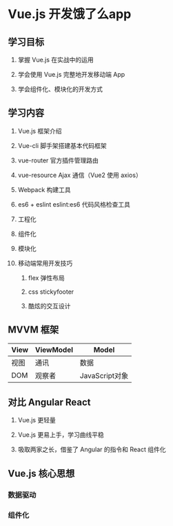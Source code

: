 # Vue.js 开发饿了么app

## 学习目标

1. 掌握 Vue.js 在实战中的运用

2. 学会使用 Vue.js 完整地开发移动端 App

3. 学会组件化、模块化的开发方式

## 学习内容

1. Vue.js 框架介绍

2. Vue-cli 脚手架搭建基本代码框架

3. vue-router 官方插件管理路由

4. vue-resource Ajax 通信（Vue2 使用 axios）

5. Webpack 构建工具

6. es6 + eslint eslint:es6 代码风格检查工具

7. 工程化

8. 组件化

9. 模块化

10. 移动端常用开发技巧

    1. flex 弹性布局

    2. css stickyfooter

    3. 酷炫的交互设计

## MVVM 框架

|View|ViewModel|Model|
|----|----|----|
|视图|通讯|数据|
|DOM|观察者|JavaScript对象|

## 对比 Angular React

1. Vue.js 更轻量

2. Vue.js 更易上手，学习曲线平稳

3. 吸取两家之长，借鉴了 Angular 的指令和 React 组件化

## Vue.js 核心思想

### 数据驱动

### 组件化